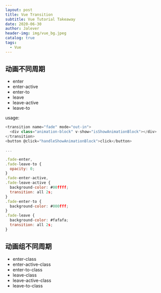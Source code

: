 ```yaml
---
layout: post
title: Vue Transition
subtitle: Vue Tutorial Takeaway
date: 2020-06-30
author: Jalever
header-img: img/vue_bg.jpeg
catalog: true
tags:
  - Vue
---
```


## 动画不同周期

- enter
- enter-active
- enter-to
- leave
- leave-active
- leave-to

usage:

```js
<transition name="fade" mode="out-in">
  <div class="animation-block" v-show="isShowAnimationBlock"></div>
</transition>
<button @click="handleShowAnimationBlock">click</button>

...

.fade-enter,
.fade-leave-to {
  opacity: 0;
}
.fade-enter-active,
.fade-leave-active {
  background-color: #00ffff;
  transition: all 2s;
}
.fade-enter-to {
  background-color: #000fff;
}
.fade-leave {
  background-color: #fafafa;
  transition: all 2s;
}
```

## 动画组不同周期
- enter-class
- enter-active-class
- enter-to-class
- leave-class
- leave-active-class
- leave-to-class


